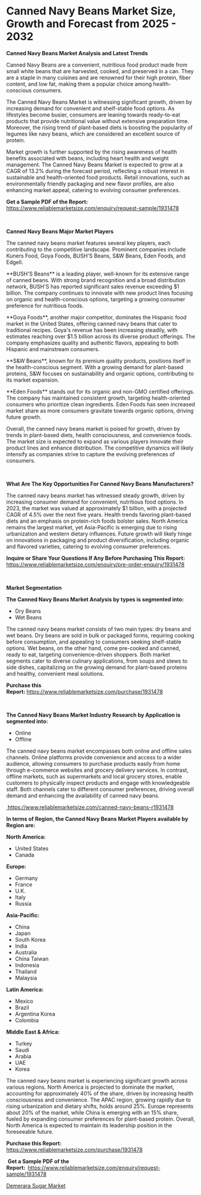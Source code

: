 <p><h1>Canned Navy Beans Market Size, Growth and Forecast from 2025 - 2032</h1></p><p><strong>Canned Navy Beans Market Analysis and Latest Trends</strong></p>
<p><p>Canned Navy Beans are a convenient, nutritious food product made from small white beans that are harvested, cooked, and preserved in a can. They are a staple in many cuisines and are renowned for their high protein, fiber content, and low fat, making them a popular choice among health-conscious consumers.</p><p>The Canned Navy Beans Market is witnessing significant growth, driven by increasing demand for convenient and shelf-stable food options. As lifestyles become busier, consumers are leaning towards ready-to-eat products that provide nutritional value without extensive preparation time. Moreover, the rising trend of plant-based diets is boosting the popularity of legumes like navy beans, which are considered an excellent source of protein.</p><p>Market growth is further supported by the rising awareness of health benefits associated with beans, including heart health and weight management. The Canned Navy Beans Market is expected to grow at a CAGR of 13.2% during the forecast period, reflecting a robust interest in sustainable and health-oriented food products. Retail innovations, such as environmentally friendly packaging and new flavor profiles, are also enhancing market appeal, catering to evolving consumer preferences.</p></p>
<p><strong>Get a Sample PDF of the Report:&nbsp;</strong> <a href="https://www.reliablemarketsize.com/enquiry/request-sample/1931478?utm_campaign=2218&utm_medium=2&utm_source=Github&utm_content=ia&utm_term=14022025&utm_id=canned-navy-beans">https://www.reliablemarketsize.com/enquiry/request-sample/1931478</a></p>
<p>&nbsp;</p>
<p><strong>Canned Navy Beans Major Market Players</strong></p>
<p><p>The canned navy beans market features several key players, each contributing to the competitive landscape. Prominent companies include Kuners Food, Goya Foods, BUSH'S Beans, S&W Beans, Eden Foods, and Edgell. </p><p>**BUSH'S Beans** is a leading player, well-known for its extensive range of canned beans. With strong brand recognition and a broad distribution network, BUSH'S has reported significant sales revenue exceeding $1 billion. The company continues to innovate with new product lines focusing on organic and health-conscious options, targeting a growing consumer preference for nutritious foods.</p><p>**Goya Foods**, another major competitor, dominates the Hispanic food market in the United States, offering canned navy beans that cater to traditional recipes. Goya's revenue has been increasing steadily, with estimates reaching over $1.5 billion across its diverse product offerings. The company emphasizes quality and authentic flavors, appealing to both Hispanic and mainstream consumers.</p><p>**S&W Beans**, known for its premium quality products, positions itself in the health-conscious segment. With a growing demand for plant-based proteins, S&W focuses on sustainability and organic options, contributing to its market expansion.</p><p>**Eden Foods** stands out for its organic and non-GMO certified offerings. The company has maintained consistent growth, targeting health-oriented consumers who prioritize clean ingredients. Eden Foods has seen increased market share as more consumers gravitate towards organic options, driving future growth.</p><p>Overall, the canned navy beans market is poised for growth, driven by trends in plant-based diets, health consciousness, and convenience foods. The market size is expected to expand as various players innovate their product lines and enhance distribution. The competitive dynamics will likely intensify as companies strive to capture the evolving preferences of consumers.</p></p>
<p>&nbsp;</p>
<p><strong>What Are The Key Opportunities For Canned Navy Beans Manufacturers?</strong></p>
<p><p>The canned navy beans market has witnessed steady growth, driven by increasing consumer demand for convenient, nutritious food options. In 2023, the market was valued at approximately $1 billion, with a projected CAGR of 4.5% over the next five years. Health trends favoring plant-based diets and an emphasis on protein-rich foods bolster sales. North America remains the largest market, yet Asia-Pacific is emerging due to rising urbanization and western dietary influences. Future growth will likely hinge on innovations in packaging and product diversification, including organic and flavored varieties, catering to evolving consumer preferences.</p></p>
<p><strong>Inquire or Share Your Questions If Any Before Purchasing This Report:</strong> <a href="https://www.reliablemarketsize.com/enquiry/pre-order-enquiry/1931478?utm_campaign=2218&utm_medium=2&utm_source=Github&utm_content=ia&utm_term=14022025&utm_id=canned-navy-beans">https://www.reliablemarketsize.com/enquiry/pre-order-enquiry/1931478</a></p>
<p>&nbsp;</p>
<p><strong>Market Segmentation</strong></p>
<p><strong>The Canned Navy Beans Market Analysis by types is segmented into:</strong></p>
<p><ul><li>Dry Beans</li><li>Wet Beans</li></ul></p>
<p><p>The canned navy beans market consists of two main types: dry beans and wet beans. Dry beans are sold in bulk or packaged forms, requiring cooking before consumption, and appealing to consumers seeking shelf-stable options. Wet beans, on the other hand, come pre-cooked and canned, ready to eat, targeting convenience-driven shoppers. Both market segments cater to diverse culinary applications, from soups and stews to side dishes, capitalizing on the growing demand for plant-based proteins and healthy, convenient meal solutions.</p></p>
<p><strong>Purchase this Report:&nbsp;</strong><a href="https://www.reliablemarketsize.com/purchase/1931478?utm_campaign=2218&utm_medium=2&utm_source=Github&utm_content=ia&utm_term=14022025&utm_id=canned-navy-beans">https://www.reliablemarketsize.com/purchase/1931478</a></p>
<p>&nbsp;</p>
<p><strong>The Canned Navy Beans Market Industry Research by Application is segmented into:</strong></p>
<p><ul><li>Online</li><li>Offline</li></ul></p>
<p><p>The canned navy beans market encompasses both online and offline sales channels. Online platforms provide convenience and access to a wider audience, allowing consumers to purchase products easily from home through e-commerce websites and grocery delivery services. In contrast, offline markets, such as supermarkets and local grocery stores, enable customers to physically inspect products and engage with knowledgeable staff. Both channels cater to different consumer preferences, driving overall demand and enhancing the availability of canned navy beans.</p></p>
<p><a href="https://www.reliablemarketsize.com/canned-navy-beans-r1931478?utm_campaign=2218&utm_medium=2&utm_source=Github&utm_content=ia&utm_term=14022025&utm_id=canned-navy-beans">&nbsp;https://www.reliablemarketsize.com/canned-navy-beans-r1931478</a></p>
<p><strong>In terms of Region, the Canned Navy Beans Market Players available by Region are:</strong></p>
<p>
    <p> <strong> North America: </strong>
        <ul>
            <li>United States</li>
            <li>Canada</li>
        </ul>
        </p> 
    <p> <strong> Europe: </strong>
        <ul>
            <li>Germany</li>
            <li>France</li>
            <li>U.K.</li>
            <li>Italy</li>
            <li>Russia</li>
        </ul>
        </p> 
    <p> <strong> Asia-Pacific: </strong>
        <ul>
            <li>China</li>
            <li>Japan</li>
            <li>South Korea</li>
            <li>India</li>
            <li>Australia</li>
            <li>China Taiwan</li>
            <li>Indonesia</li>
            <li>Thailand</li>
            <li>Malaysia</li>
        </ul>
        </p> 
    <p> <strong> Latin America: </strong>
        <ul>
            <li>Mexico</li>
            <li>Brazil</li>
            <li>Argentina Korea</li>
            <li>Colombia</li>
        </ul>
        </p> 
    <p> <strong> Middle East & Africa: </strong>
        <ul>
            <li>Turkey</li>
            <li>Saudi</li>
            <li>Arabia</li>
            <li>UAE</li>
            <li>Korea</li>
        </ul>
    </p>
    </p>
<p><p>The canned navy beans market is experiencing significant growth across various regions. North America is projected to dominate the market, accounting for approximately 40% of the share, driven by increasing health consciousness and convenience. The APAC region, growing rapidly due to rising urbanization and dietary shifts, holds around 25%. Europe represents about 20% of the market, while China is emerging with an 15% share, fueled by expanding consumer preferences for plant-based protein. Overall, North America is expected to maintain its leadership position in the foreseeable future.</p></p>
<p><strong>Purchase this Report: </strong><a href="https://www.reliablemarketsize.com/purchase/1931478?utm_campaign=2218&utm_medium=2&utm_source=Github&utm_content=ia&utm_term=14022025&utm_id=canned-navy-beans">https://www.reliablemarketsize.com/purchase/1931478</a></p>
<p>&nbsp;<strong>Get a Sample PDF of the Report:&nbsp;&nbsp;</strong><a href="https://www.reliablemarketsize.com/enquiry/request-sample/1931478?utm_campaign=2218&utm_medium=2&utm_source=Github&utm_content=ia&utm_term=14022025&utm_id=canned-navy-beans">https://www.reliablemarketsize.com/enquiry/request-sample/1931478</a></p>
<p><strong></strong></p>
<p><p><a href="https://github.com/edacruz6/Market-Research-Report-List-1/blob/main/demerara-sugar-market.md?utm_campaign=2218&utm_medium=2&utm_source=Github&utm_content=ia&utm_term=14022025&utm_id=canned-navy-beans">Demerara Sugar Market</a></p></p>